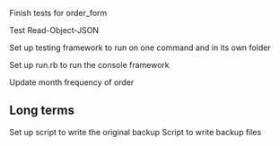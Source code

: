 Finish tests for order_form

Test Read-Object-JSON

Set up testing framework to run on one command and in its own folder

Set up run.rb to run the console framework

Update month frequency of order

Long terms
----------
Set up script to write the original backup
Script to write backup files
